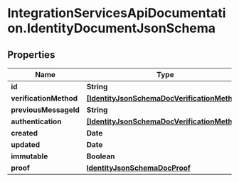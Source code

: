 # IntegrationServicesApiDocumentation.IdentityDocumentJsonSchema

## Properties
Name | Type | Description | Notes
------------ | ------------- | ------------- | -------------
**id** | **String** |  | 
**verificationMethod** | [**[IdentityJsonSchemaDocVerificationMethod]**](IdentityJsonSchemaDocVerificationMethod.md) |  | [optional] 
**previousMessageId** | **String** |  | [optional] 
**authentication** | [**[IdentityJsonSchemaDocVerificationMethod]**](IdentityJsonSchemaDocVerificationMethod.md) |  | 
**created** | **Date** |  | 
**updated** | **Date** |  | 
**immutable** | **Boolean** |  | 
**proof** | [**IdentityJsonSchemaDocProof**](IdentityJsonSchemaDocProof.md) |  | 

